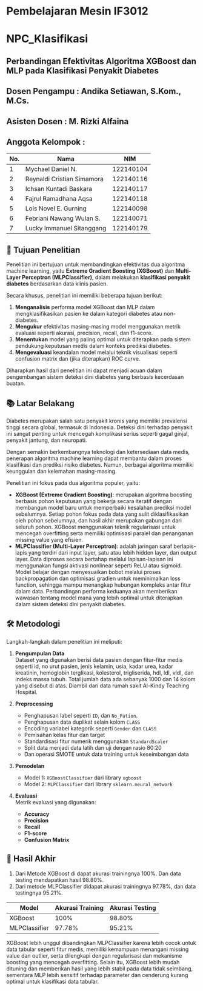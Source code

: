 # Pembelajaran Mesin IF3012
# NPC_Klasifikasi
## Perbandingan Efektivitas Algoritma XGBoost dan MLP pada Klasifikasi Penyakit Diabetes
## Dosen Pengampu : Andika Setiawan, S.Kom., M.Cs.
## Asisten Dosen : M. Rizki Alfaina
## Anggota Kelompok : 

| No. | Nama                             | NIM        |
|-----|----------------------------------|------------|
| 1   | Mychael Daniel N.                | 122140104  |
| 2   | Reynaldi Cristian Simamora       | 122140116  |
| 3   | Ichsan Kuntadi Baskara           | 122140117  |
| 4   | Fajrul Ramadhana Aqsa            | 122140118  |
| 5   | Lois Novel E. Gurning            | 122140098  |
| 6   | Febriani Nawang Wulan S.         | 122140071  |
| 7   | Lucky Immanuel Sitanggang        | 122140179  |

## 🎯 Tujuan Penelitian

Penelitian ini bertujuan untuk membandingkan efektivitas dua algoritma machine learning, yaitu **Extreme Gradient Boosting (XGBoost)** dan **Multi-Layer Perceptron (MLPClassifier)**, dalam melakukan **klasifikasi penyakit diabetes** berdasarkan data klinis pasien.

Secara khusus, penelitian ini memiliki beberapa tujuan berikut:

1. **Menganalisis** performa model XGBoost dan MLP dalam mengklasifikasikan pasien ke dalam kategori diabetes atau non-diabetes.
2. **Mengukur** efektivitas masing-masing model menggunakan metrik evaluasi seperti akurasi, precision, recall, dan f1-score.
3. **Menentukan** model yang paling optimal untuk diterapkan pada sistem pendukung keputusan medis dalam konteks prediksi diabetes.
4. **Mengevaluasi** keandalan model melalui teknik visualisasi seperti confusion matrix dan (jika diterapkan) ROC curve.

Diharapkan hasil dari penelitian ini dapat menjadi acuan dalam pengembangan sistem deteksi dini diabetes yang berbasis kecerdasan buatan.

## 📚 Latar Belakang

Diabetes merupakan salah satu penyakit kronis yang memiliki prevalensi tinggi secara global, termasuk di Indonesia. Deteksi dini terhadap penyakit ini sangat penting untuk mencegah komplikasi serius seperti gagal ginjal, penyakit jantung, dan neuropati.

Dengan semakin berkembangnya teknologi dan ketersediaan data medis, penerapan algoritma machine learning dapat membantu dalam proses klasifikasi dan prediksi risiko diabetes. Namun, berbagai algoritma memiliki keunggulan dan kelemahan masing-masing.

Penelitian ini fokus pada dua algoritma populer, yaitu:
- **XGBoost (Extreme Gradient Boosting)**: merupakan algoritma boosting berbasis pohon keputusan yang bekerja secara iteratif dengan membangun model baru untuk memperbaiki kesalahan prediksi model sebelumnya. Setiap pohon fokus pada data yang sulit diklasifikasikan oleh pohon sebelumnya, dan hasil akhir merupakan gabungan dari seluruh pohon. XGBoost menggunakan teknik regularisasi untuk mencegah overfitting serta memiliki optimisasi paralel dan penanganan missing value yang efisien.
- **MLPClassifier (Multi-Layer Perceptron)**: adalah jaringan saraf berlapis-lapis yang terdiri dari input layer, satu atau lebih hidden layer, dan output layer. Data diproses secara bertahap melalui lapisan-lapisan ini menggunakan fungsi aktivasi nonlinear seperti ReLU atau sigmoid. Model belajar dengan menyesuaikan bobot melalui proses backpropagation dan optimisasi gradien untuk meminimalkan loss function, sehingga mampu menangkap hubungan kompleks antar fitur dalam data.
Perbandingan performa keduanya akan memberikan wawasan tentang model mana yang lebih optimal untuk diterapkan dalam sistem deteksi dini penyakit diabetes.


## 🛠️ Metodologi

Langkah-langkah dalam penelitian ini meliputi:

1. **Pengumpulan Data**  
   Dataset yang digunakan berisi data pasien dengan fitur-fitur medis seperti id, no urut pasien, jenis kelamin, usia, kadar urea, kadar kreatinin, hemoglobin terglikasi, kolesterol, trigliserida, hdl, ldl, vldl, dan indeks massa tubuh. Total jumlah data ada sebanyak 1000 dan 14 kolom yang disebut di atas. Diambil dari data rumah sakit Al-Kindy Teaching Hospital.

2. **Preprocessing**
   - Penghapusan label seperti `ID`, dan `No_Pation`.
   - Penghapusan data duplikat selain kolom `CLASS`
   - Encoding variabel kategorik seperti `Gender` dan `CLASS`
   - Pemisahan kelas fitur dan target
   - Standardisasi fitur numerik menggunakan `StandardScaler`
   - Split data menjadi data latih dan uji dengan rasio 80:20
   - Dan operasi SMOTE untuk data training untuk keseimbangan data

4. **Pemodelan**  
   - Model 1: `XGBoostClassifier` dari library `xgboost`
   - Model 2: `MLPClassifier` dari library `sklearn.neural_network`

5. **Evaluasi**  
   Metrik evaluasi yang digunakan:
   - **Accuracy**
   - **Precision**
   - **Recall**
   - **F1-score**
   - **Confusion Matrix**
  
## 🚀 Hasil Akhir
1. Dari Metode XGBoost di dapat akurasi trainingnya 100%. Dan data testing mendapatkan hasil 98.80%.
2. Dari metode MLPClassifier didapat akurasi trainingnya 97.78%, dan data testingnya 95.21%.

| Model         | Akurasi Training | Akurasi Testing |
|---------------|------------------|-----------------|
| XGBoost       | 100%             | 98.80%          |
| MLPClassifier | 97.78%           | 95.21%          |

XGBoost lebih unggul dibandingkan MLPClassifier karena lebih cocok untuk data tabular seperti fitur medis, memiliki kemampuan menangani missing value dan outlier, serta dilengkapi dengan regularisasi dan mekanisme boosting yang mencegah overfitting. Selain itu, XGBoost lebih mudah dituning dan memberikan hasil yang lebih stabil pada data tidak seimbang, sementara MLP lebih sensitif terhadap parameter dan cenderung kurang optimal untuk klasifikasi data tabular.
